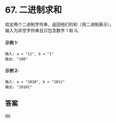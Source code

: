 # 67. 二进制求和
给定两个二进制字符串，返回他们的和（用二进制表示）。   
输入为非空字符串且只包含数字 1 和 0。  

#### 示例 1:

```
输入: a = "11", b = "1"
输出: "100"
```

#### 示例 2:

```text
输入: a = "1010", b = "1011"
输出: "10101"
```
## 答案
[go](../../leecode/0067/main.go)